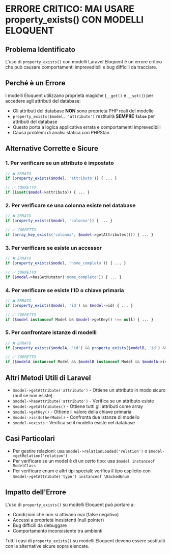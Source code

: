 # ERRORE CRITICO: MAI USARE property_exists() CON MODELLI ELOQUENT

## Problema Identificato
L'uso di `property_exists()` con modelli Laravel Eloquent è un errore critico che può causare comportamenti imprevedibili e bug difficili da tracciare.

## Perché è un Errore
I modelli Eloquent utilizzano proprietà magiche (`__get()` e `__set()`) per accedere agli attributi del database:

- Gli attributi del database **NON** sono proprietà PHP reali del modello
- `property_exists($model, 'attributo')` restituirà **SEMPRE `false`** per attributi del database
- Questo porta a logica applicativa errata e comportamenti imprevedibili
- Causa problemi di analisi statica con PHPStan

## Alternative Corrette e Sicure

### 1. Per verificare se un attributo è impostato
```php
// ❌ ERRATO
if (property_exists($model, 'attributo')) { ... }

// ✅ CORRETTO
if (isset($model->attributo)) { ... }
```

### 2. Per verificare se una colonna esiste nel database
```php
// ❌ ERRATO
if (property_exists($model, 'colonna')) { ... }

// ✅ CORRETTO
if (array_key_exists('colonna', $model->getAttributes())) { ... }
```

### 3. Per verificare se esiste un accessor
```php
// ❌ ERRATO
if (property_exists($model, 'nome_completo')) { ... }

// ✅ CORRETTO
if ($model->hasGetMutator('nome_completo')) { ... }
```

### 4. Per verificare se esiste l'ID o chiave primaria
```php
// ❌ ERRATO
if (property_exists($model, 'id') && $model->id) { ... }

// ✅ CORRETTO
if ($model instanceof Model && $model->getKey() !== null) { ... }
```

### 5. Per confrontare istanze di modelli
```php
// ❌ ERRATO
if (property_exists($modelA, 'id') && property_exists($modelB, 'id') && $modelA->id === $modelB->id) { ... }

// ✅ CORRETTO
if ($modelA instanceof Model && $modelB instanceof Model && $modelA->is($modelB)) { ... }
```

## Altri Metodi Utili di Laravel
- `$model->getAttribute('attributo')` - Ottiene un attributo in modo sicuro (null se non esiste)
- `$model->hasAttribute('attributo')` - Verifica se un attributo esiste
- `$model->getAttributes()` - Ottiene tutti gli attributi come array
- `$model->getKey()` - Ottiene il valore della chiave primaria
- `$model->is($otherModel)` - Confronta due istanze di modello
- `$model->exists` - Verifica se il modello esiste nel database

## Casi Particolari
- Per gestire relazioni: usa `$model->relationLoaded('relation')` o `$model->getRelation('relation')`
- Per verificare se un model è di un certo tipo: usa `$model instanceof ModelClass`
- Per verificare enum e altri tipi speciali: verifica il tipo esplicito con `$model->getAttribute('type') instanceof \BackedEnum`

## Impatto dell'Errore
L'uso di `property_exists()` su modelli Eloquent può portare a:
- Condizioni che non si attivano mai (false negativo)
- Accessi a proprietà inesistenti (null pointer)
- Bug difficili da debuggare
- Comportamento inconsistente tra ambienti

Tutti i casi di `property_exists()` su modelli Eloquent devono essere sostituiti con le alternative sicure sopra elencate.